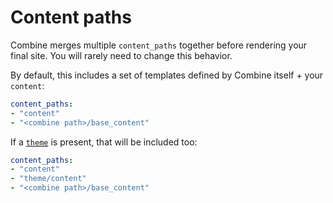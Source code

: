 # Content paths

Combine merges multiple `content_paths` together before rendering your final site.
You will rarely need to change this behavior.

By default, this includes a set of templates defined by Combine itself + your `content`:

```yaml
content_paths:
- "content"
- "<combine path>/base_content"
```

If a [`theme`](/theme/) is present,
that will be included too:

```yaml
content_paths:
- "content"
- "theme/content"
- "<combine path>/base_content"
```
